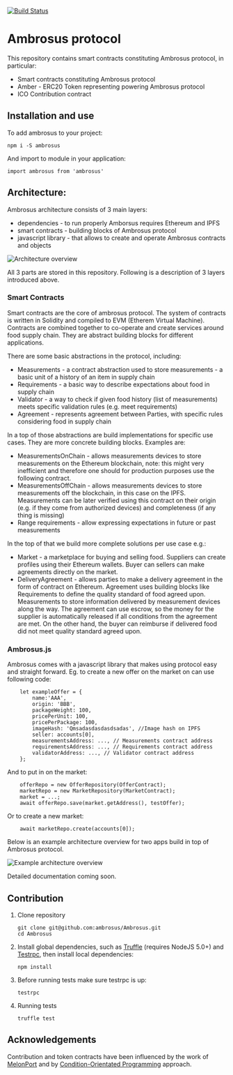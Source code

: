 [![Build Status](https://travis-ci.org/ambrosus/Ambrosus.svg?branch=master)](https://travis-ci.org/ambrosus/Ambrosus)

# Ambrosus protocol

This repository contains smart contracts constituting Ambrosus protocol, in particular:
- Smart contracts constituting Ambrosus protocol
- Amber - ERC20 Token representing powering Ambrosus protocol
- ICO Contribution contract

## Installation and use

To add ambrosus to your project:

```
npm i -S ambrosus
```

And import to module in your application:

```
import ambrosus from 'ambrosus'
```

## Architecture:

Ambrosus architecture consists of 3 main layers:

- dependencies - to run properly Amborsus requires Ethereum and IPFS
- smart contracts - building blocks of Ambrosus protocol
- javascript library - that allows to create and operate Ambrosus contracts and objects

![Architecture overview](https://raw.githubusercontent.com/ambrosus/Ambrosus/master/docs/architecture.png "Architecture overview")

All 3 parts are stored in this repository. Following is a description of 3 layers introduced above.

### Smart Contracts
Smart contracts are the core of ambrosus protocol. The system of contracts is written in Solidity and compiled to EVM (Etherem Virtual Machine).
Contracts are combined together to co-operate and create services around food supply chain. They are abstract building blocks for different applications.

There are some basic abstractions in the protocol, including:

- Measurements - a contract abstraction used to store measurements - a basic unit of a history of an item in supply chain
- Requirements - a basic way to describe expectations about food in supply chain
- Validator - a way to check if given food history (list of measurements) meets specific validation rules (e.g. meet requirements)
- Agreement - represents agreement between Parties, with specific rules considering food in supply chain

In a top of those abstractions are build implementations for specific use cases. They are more concrete building blocks. Examples are:

- MeasurementsOnChain - allows measurements devices to store measurements on the Ethereum blockchain, note: this might very inefficient and therefore one should for production purposes use the following contract.
- MeasurementsOffChain - allows measurements devices to store measurements off the blockchain, in this case on the IPFS. Measurements can be later verified using this contract on their origin (e.g. if they come from authorized devices) and completeness (if any thing is missing)
- Range requirements - allow expressing expectations in future or past measurements

In the top of that we build more complete solutions per use case e.g.:
- Market - a marketplace for buying and selling food. Suppliers can create profiles using their Ethereum wallets. Buyer can sellers can make agreements directly on the market.
- DeliveryAgreement - allows parties to make a delivery agreement in the form of contract on Ethereum. Agreement uses building blocks like Requirements to define the quality standard of food agreed upon. Measurements to store information delivered by measurement devices along the way. The agreement can use escrow, so the money for the supplier is automatically released if all conditions from the agreement are met. On the other hand, the buyer can reimburse if delivered food did not meet quality standard agreed upon.


### Ambrosus.js

Ambrosus comes with a javascript library that makes using protocol easy and straight forward.
Eg. to create a new offer on the market on can use following code:

```
    let exampleOffer = {
        name:'AAA',
        origin: 'BBB',
        packageWeight: 100,
        pricePerUnit: 100,
        pricePerPackage: 100,
        imageHash: 'Qmsadasdasdasdsadas', //Image hash on IPFS
        seller: accounts[0],
        measurementsAddress: ..., // Measurements contract address
        requirementsAddress: ..., // Requirements contract address
        validatorAddress: ..., // Validator contract address
    };

```

And to put in on the market:
```
    offerRepo = new OfferRepository(OfferContract);
    marketRepo = new MarketRepository(MarketContract);
    market = ...;
    await offerRepo.save(market.getAddress(), testOffer);
```

Or to create a new market:

```
    await marketRepo.create(accounts[0]);
```

Below is an example architecture overview for two apps build in top of Ambrosus protocol.

![Example architecture overview](https://raw.githubusercontent.com/ambrosus/Ambrosus/master/docs/architecture%20example.png "Example architecture overview")


Detailed documentation coming soon.

## Contribution

1. Clone repository
    ```
    git clone git@github.com:ambrosus/Ambrosus.git
    cd Ambrosus
    ```

2. Install global dependencies, such as [Truffle](https://github.com/ConsenSys/truffle) (requires NodeJS 5.0+) and [Testrpc](https://github.com/ethereumjs/testrpc), then install local dependencies:
    ```
    npm install
	```

3. Before running tests make sure testrpc is up:
    ```
    testrpc
	```

4. Running tests
    ```
    truffle test
	```


## Acknowledgements

Contribution and token contracts have been influenced by the work of [MelonPort](https://github.com/melonproject/melon/) and by [Condition-Orientated Programming](https://medium.com/@gavofyork/condition-orientated-programming-969f6ba0161a) approach.


